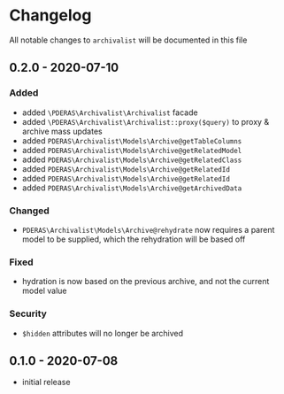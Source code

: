 # Changelog

All notable changes to `archivalist` will be documented in this file

## 0.2.0 - 2020-07-10

### Added
- added `\PDERAS\Archivalist\Archivalist` facade
- added `\PDERAS\Archivalist\Archivalist::proxy($query)` to proxy & archive mass updates
- added `PDERAS\Archivalist\Models\Archive@getTableColumns`
- added `PDERAS\Archivalist\Models\Archive@getRelatedModel`
- added `PDERAS\Archivalist\Models\Archive@getRelatedClass`
- added `PDERAS\Archivalist\Models\Archive@getRelatedId`
- added `PDERAS\Archivalist\Models\Archive@getRelatedId`
- added `PDERAS\Archivalist\Models\Archive@getArchivedData`

### Changed
- `PDERAS\Archivalist\Models\Archive@rehydrate` now requires a parent model to be supplied, which the rehydration will be based off

### Fixed
- hydration is now based on the previous archive, and not the current model value

### Security
- `$hidden` attributes will no longer be archived

## 0.1.0 - 2020-07-08

- initial release
